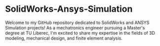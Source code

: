 # SolidWorks-Ansys-Simulation
Welcome to my GitHub repository dedicated to SolidWorks and ANSYS Simulation projects! As a mechatronics engineer pursuing a Master's degree at TU Liberec, I'm excited to share my expertise in the fields of 3D modeling, mechanical design, and finite element analysis.
